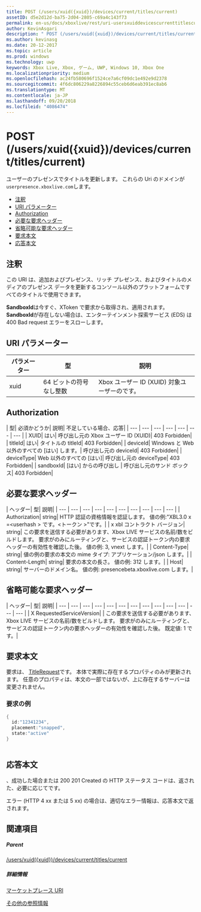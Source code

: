 ```yaml
---
title: POST (/users/xuid({xuid})/devices/current/titles/current)
assetID: d5e2d12d-ba75-2d04-2805-c69a4c143f73
permalink: en-us/docs/xboxlive/rest/uri-usersxuiddevicescurrenttitlescurrentpost.html
author: KevinAsgari
description: " POST (/users/xuid({xuid})/devices/current/titles/current)"
ms.author: kevinasg
ms.date: 20-12-2017
ms.topic: article
ms.prod: windows
ms.technology: uwp
keywords: Xbox Live, Xbox, ゲーム, UWP, Windows 10, Xbox One
ms.localizationpriority: medium
ms.openlocfilehash: ac24fb580696f1524ce7a6cf09dc1e492e9d2378
ms.sourcegitcommit: 4f6dc806229a8226894c55ceb6d6eab391ec8ab6
ms.translationtype: MT
ms.contentlocale: ja-JP
ms.lasthandoff: 09/20/2018
ms.locfileid: "4086474"
---
```

# <a name="post-usersxuidxuiddevicescurrenttitlescurrent"></a>POST (/users/xuid({xuid})/devices/current/titles/current)
ユーザーのプレゼンスでタイトルを更新します。 これらの Uri のドメインが`userpresence.xboxlive.com`します。
 
  * [注釈](#ID4EV)
  * [URI パラメーター](#ID4EEB)
  * [Authorization](#ID4EPB)
  * [必要な要求ヘッダー](#ID4ENE)
  * [省略可能な要求ヘッダー](#ID4ERG)
  * [要求本文](#ID4ERH)
  * [応答本文](#ID4EKAAC)
 
<a id="ID4EV"></a>

 
## <a name="remarks"></a>注釈
 
この URI は、追加およびプレゼンス、リッチ プレゼンス、およびタイトルのメディアのプレゼンス データを更新するコンソール以外のプラットフォームですべてのタイトルで使用できます。
 
**SandboxId**は今すぐ、XToken で要求から取得され、適用されます。 **SandboxId**が存在しない場合は、エンターテインメント探索サービス (EDS) は 400 Bad request エラーをスローします。
  
<a id="ID4EEB"></a>

 
## <a name="uri-parameters"></a>URI パラメーター
 
| パラメーター| 型| 説明| 
| --- | --- | --- | 
| xuid| 64 ビットの符号なし整数| Xbox ユーザー ID (XUID) 対象ユーザーのです。| 
  
<a id="ID4EPB"></a>

 
## <a name="authorization"></a>Authorization
 
| 型| 必須かどうか| 説明| 不足している場合、応答| 
| --- | --- | --- | --- | --- | --- | --- | 
| XUID| はい| 呼び出し元の Xbox ユーザー ID (XUID)| 403 Forbidden| 
| titleId| はい| タイトルの titleId| 403 Forbidden| 
| deviceId| Windows と Web 以外のすべての [はい] します。| 呼び出し元の deviceId| 403 Forbidden| 
| deviceType| Web 以外のすべての [はい]| 呼び出し元の deviceType| 403 Forbidden| 
| sandboxId| [はい] からの呼び出し | 呼び出し元のサンド ボックス| 403 Forbidden| 
  
<a id="ID4ENE"></a>

 
## <a name="required-request-headers"></a>必要な要求ヘッダー
 
| ヘッダー| 型| 説明| 
| --- | --- | --- | --- | --- | --- | --- | --- | --- | --- | 
| Authorization| string| HTTP 認証の資格情報を認証します。 値の例:"XBL3.0 x =&lt;userhash > です。&lt;トークン >"です。| 
| x xbl コントラクト バージョン| string| この要求を送信する必要があります、Xbox LIVE サービスの名前/数をビルドします。 要求がのみにルーティングと、サービスの認証トークン内の要求ヘッダーの有効性を確認した後。 値の例: 3, vnext します。| 
| Content-Type| string| 値の例の要求の本文の mime タイプ: アプリケーション/json します。| 
| Content-Length| string| 要求の本文の長さ。 値の例: 312 します。| 
| Host| string| サーバーのドメイン名。 値の例: presencebeta.xboxlive.com します。| 
  
<a id="ID4ERG"></a>

 
## <a name="optional-request-headers"></a>省略可能な要求ヘッダー
 
| ヘッダー| 型| 説明| 
| --- | --- | --- | --- | --- | --- | --- | --- | --- | --- | --- | --- | --- | 
| X RequestedServiceVersion|  | この要求を送信する必要があります、Xbox LIVE サービスの名前/数をビルドします。 要求がのみにルーティングと、サービスの認証トークン内の要求ヘッダーの有効性を確認した後。 既定値: 1 です。| 
  
<a id="ID4ERH"></a>

 
## <a name="request-body"></a>要求本文
 
要求は、 [TitleRequest](../../json/json-titlerequest.md)です。 本体で実際に存在するプロパティのみが更新されます。 任意のプロパティは、本文の一部ではないが、上に存在するサーバーは変更されません。
 
<a id="ID4EAAAC"></a>

 
### <a name="sample-request"></a>要求の例
 

```cpp
{
  id:"12341234",
  placement:"snapped",
  state:"active"
}
      
```

   
<a id="ID4EKAAC"></a>

 
## <a name="response-body"></a>応答本文
 
、成功した場合または 200 201 Created の HTTP ステータス コードは、返された、必要に応じてです。
 
エラー (HTTP 4 xx または 5 xx) の場合は、適切なエラー情報は、応答本文で返されます。
  
<a id="ID4EVAAC"></a>

 
## <a name="see-also"></a>関連項目
 
<a id="ID4EXAAC"></a>

 
##### <a name="parent"></a>Parent 

[/users/xuid({xuid})/devices/current/titles/current](uri-usersxuiddevicescurrenttitlescurrent.md)

  
<a id="ID4EBBAC"></a>

 
##### <a name="further-information"></a>詳細情報 

[マーケットプレース URI](../marketplace/atoc-reference-marketplace.md)

 [その他の参照情報](../../additional/atoc-xboxlivews-reference-additional.md)

   